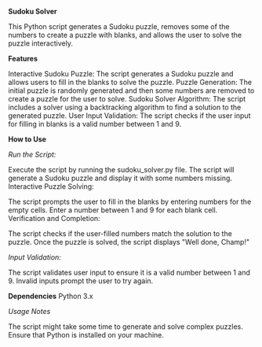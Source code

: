 **Sudoku Solver**

This Python script generates a Sudoku puzzle, removes some of the numbers to create a puzzle with blanks, and allows the user to solve the puzzle interactively.

**Features**

Interactive Sudoku Puzzle: The script generates a Sudoku puzzle and allows users to fill in the blanks to solve the puzzle.
Puzzle Generation: The initial puzzle is randomly generated and then some numbers are removed to create a puzzle for the user to solve.
Sudoku Solver Algorithm: The script includes a solver using a backtracking algorithm to find a solution to the generated puzzle.
User Input Validation: The script checks if the user input for filling in blanks is a valid number between 1 and 9.

**How to Use**

_Run the Script:_

Execute the script by running the sudoku_solver.py file.
The script will generate a Sudoku puzzle and display it with some numbers missing.
Interactive Puzzle Solving:

The script prompts the user to fill in the blanks by entering numbers for the empty cells.
Enter a number between 1 and 9 for each blank cell.
Verification and Completion:

The script checks if the user-filled numbers match the solution to the puzzle.
Once the puzzle is solved, the script displays "Well done, Champ!"

_Input Validation:_

The script validates user input to ensure it is a valid number between 1 and 9.
Invalid inputs prompt the user to try again.

**Dependencies**
Python 3.x

_Usage Notes_

The script might take some time to generate and solve complex puzzles.
Ensure that Python is installed on your machine.

